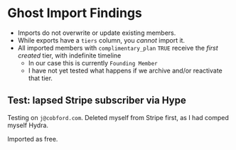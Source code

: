 # Ghost Import Findings

- Imports do not overwrite or update existing members.
- While exports have a `tiers` column, you _cannot_ import it.
- All imported members with `complimentary_plan` `TRUE` receive the _first created_ tier, with indefinite timeline
	- In our case this is currently `Founding Member`
	- I have not yet tested what happens if we archive and/or reactivate that tier.

## Test: lapsed Stripe subscriber via Hype

Testing on `j@cobford.com`. Deleted myself from Stripe first, as I had comped myself Hydra.

Imported as free.
